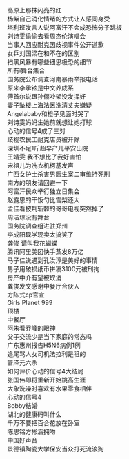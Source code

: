 高原上那抹闪亮的红  
杨紫自己消化情绪的方式让人感同身受  
塔利班发言人说阿富汗不会成恐怖分子跳板  
刘诗雯偷偷去看周杰伦演唱会  
当事人回应耐克因歧视事件公开道歉  
女乒刘国梁在和不在的区别  
扫黑风暴有哪些细思极恐的细节  
所有i舞台集合  
国务院公布调查河南暴雨举报电话  
原来李承铉是中文养成系  
傅首尔说跟孙俪吵架没发挥好  
妻子坠楼上海法医洗清丈夫嫌疑  
Angelababy和橙子见面时哭了  
刘诗雯妈妈生她前就想让她打球  
心动的信号4成了三对  
歧视农民工耐克店员被开除  
深圳不足1斤超早产儿平安出院  
王靖雯 我不想比了我好害怕  
宋祖儿为洗衣机柯基发声  
广西女护士杀害男医生案二审维持死刑  
南方的朋友请回避一下  
阿富汗民众举行独立日集会  
赵露思的干饭勺比雪梨还大  
孟佳看披荆斩棘的哥哥电视突然掉了  
周洁琼没有舞台  
国务院调查组进驻郑州  
李成阳现学现卖太搞笑了  
龚俊 请叫我花蝴蝶  
腾讯阿里美团快手蒸发8万亿  
马子佳说遇到孔汝淳是美好的事情  
男子用破损纸币拼凑3100元被刑拘  
房产中介有望被取消  
龚俊发文感谢中餐厅合伙人  
方陈式cp官宣  
Girls Planet 999  
顶楼  
中餐厅  
阿朱看乔峰的眼神  
父子交流少是当下家庭的常态吗  
广东惠州报告H5N6病例1例  
追尾骂人女司机法拉利是租的  
管泽元六杀  
如何评价心动的信号4大结局  
张国伟即将重新开始跳高生涯  
大象洗澡时喜欢有水果零食相伴  
心动的信号4  
Bobby结婚  
湖北的健康码叫什么  
千万不要把百合花放在卧室  
陈思铭方彬涵拥吻  
中国好声音  
景德镇陶瓷大学保安当众打死流浪狗  

